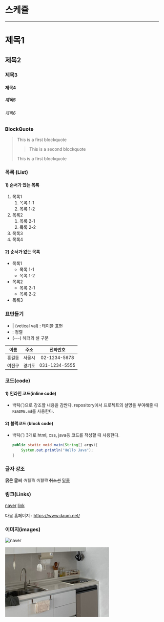 # 스케쥴

---

# 제목1

## 제목2

### 제목3

#### 제목4

##### 제목5

###### 제목6

### BlockQuote

> This is a first blockquote
>
> > This is a second blockquote
>
> This is a first blockquote

### 목록 (List)

#### 1) 순서가 있는 목록

1. 목록1
   1. 목록 1-1
   2. 목록 1-2
2. 목록2
   1. 목록 2-1
   2. 목록 2-2
3. 목록3
4. 목록4

#### 2) 순서가 없는 목록

- 목록1
  - 목록 1-1
  - 목록 1-2
- 목록2
  - 목록 2-1
  - 목록 2-2
- 목록3

### 표만들기

- | (vetical val) : 테이블 표현
- : 정렬
- (---) 헤더와 셀 구분

|  이름  |  주소  |   전화번호    |
| :----: | :----: | :-----------: |
| 홍길동 | 서울시 | 02-1234-5678  |
| 여진구 | 경기도 | 031-1234-5555 |

### 코드(code)

#### 1) 인라인 코드(inline code)

- 백틱(\`)으로 강조할 내용을 감싼다.
  repository에서 프로젝트의 설명을 부여해줄 때 `README.md`를 사용한다.

#### 2) 블럭코드 (block code)

- 백틱(`) 3개로 html, css, java등 코드를 작성할 때 사용한다.

  ```java
  public static void main(String[] args){
      System.out.println("Hello Java");
  }
  ```

### 글자 강조

**굵은 글씨**
_이텔릭_
_이텔릭_
~~취소선~~
<u>밑줄</u>

### 링크(Links)

[naver](https://www.naver.com/)
[link](a.txt)

다음 홈페이지 : <https://www.daum.net/>

### 이미지(images)

![naver](https://s.pstatic.net/dthumb.phinf/?src=%22https%3A%2F%2Fs.pstatic.net%2Fshop.phinf%2F20221207_98%2F1670411213834BMMbN_JPEG%2FIMG_9832.jpg%22&type=nf340_228)

![box](./images/images.jfif)

